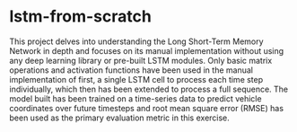# lstm-from-scratch
This project delves into understanding the Long Short-Term Memory Network in depth and 
focuses on its manual implementation without using any deep learning library or pre-built LSTM modules. 
Only basic matrix operations and activation functions have been used in the manual implementation of first, 
a single LSTM cell  to process each time step individually, which then has been extended to process a full 
sequence. The model built has been trained on a time-series data to predict vehicle coordinates over future 
timesteps and root mean square error (RMSE) has been used as the primary evaluation metric in this 
exercise.
